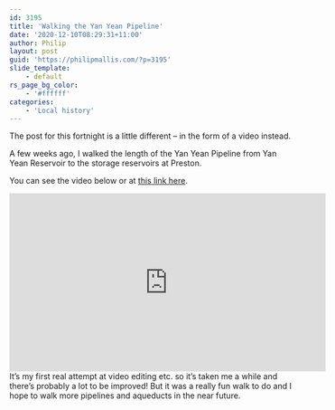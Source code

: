 ```yaml
---
id: 3195
title: 'Walking the Yan Yean Pipeline'
date: '2020-12-10T08:29:31+11:00'
author: Philip
layout: post
guid: 'https://philipmallis.com/?p=3195'
slide_template:
    - default
rs_page_bg_color:
    - '#ffffff'
categories:
    - 'Local history'
---
```


The post for this fortnight is a little different – in the form of a video instead.

A few weeks ago, I walked the length of the Yan Yean Pipeline from Yan Yean Reservoir to the storage reservoirs at Preston.

You can see the video below or at [this link here](https://www.youtube.com/watch?v=lxrBvthAJfA).

<iframe allow="accelerometer; autoplay; clipboard-write; encrypted-media; gyroscope; picture-in-picture" allowfullscreen="" frameborder="0" height="315" loading="lazy" src="https://www.youtube.com/embed/lxrBvthAJfA" width="560"></iframe>It’s my first real attempt at video editing etc. so it’s taken me a while and there’s probably a lot to be improved! But it was a really fun walk to do and I hope to walk more pipelines and aqueducts in the near future.